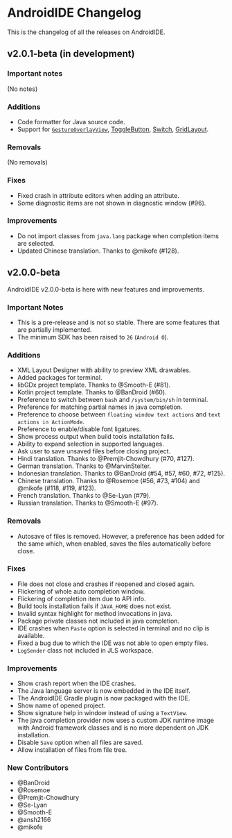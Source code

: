 # AndroidIDE Changelog
This is the changelog of all the releases on AndroidIDE.

## **v2.0.1-beta** (in development)
### Important notes
<!--Breaking changes and other important stuff here-->
(No notes)

### Additions
<!--New features-->
- Code formatter for Java source code.
- Support for [`GestureOverlayView`](https://developer.android.com/reference/android/gesture/GestureOverlayView), [ToggleButton](https://developer.android.com/reference/android/widget/ToggleButton), [Switch](https://developer.android.com/reference/android/widget/Switch), [GridLayout](https://developer.android.com/reference/android/widget/GridLayout).

### Removals
<!--Things that were removed-->
(No removals)

### Fixes
<!--Bug fixes, etc-->
- Fixed crash in attribute editors when adding an attribute.
- Some diagnostic items are not shown in diagnostic window (#96).

### Improvements
<!--Things that were removed and worth mentioning-->
- Do not import classes from `java.lang` package when completion items are selected.
- Updated Chinese translation. Thanks to @mikofe (#128).

## **v2.0.0-beta**
AndroidIDE v2.0.0-beta is here with new features and improvements.  

### Important Notes
- This is a pre-release and is not so stable. There are some features that are partially implemented.
- The minimum SDK has been raised to `26` (`Android O`).  

### Additions
- XML Layout Designer with ability to preview XML drawables.
- Added packages for terminal.
- libGDx project template. Thanks to @Smooth-E (#81).
- Kotlin project template. Thanks to @BanDroid (#60).
- Preference to switch between `bash` and `/system/bin/sh` in terminal.
- Preference for matching partial names in java completion.
- Preference to choose between `floating window text actions` and `text actions in ActionMode`.
- Preference to enable/disable font ligatures.
- Show process output when build tools installation fails.
- Ability to expand selection in supported languages.
- Ask user to save unsaved files before closing project.
- Hindi translation. Thanks to @Premjit-Chowdhury (#70, #127).
- German translation. Thanks to @MarvinStelter.
- Indonesian translation. Thanks to @BanDroid (#54, #57, #60, #72, #125).
- Chinese translation. Thanks to @Rosemoe (#56, #73, #104) and @mikofe (#118, #119, #123).
- French translation. Thanks to @Se-Lyan (#79).
- Russian translation. Thanks to @Smooth-E (#97).

### Removals
- Autosave of files is removed. However, a preference has been added for the same which, when enabled, saves the files automatically before close.

### Fixes
- File does not close and crashes if reopened and closed again.
- Flickering of whole auto completion window.
- Flickering of completion item due to API info.
- Build tools installation fails if `JAVA_HOME` does not exist.
- Invalid syntax highlight for method invocations in java.
- Package private classes not included in java completion.
- IDE crashes when `Paste` option is selected in terminal and no clip is available.
- Fixed a bug due to which the IDE was not able to open empty files.
- `LogSender` class not included in JLS workspace.

### Improvements
- Show crash report when the IDE crashes.
- The Java language server is now embedded in the IDE itself.
- The AndroidIDE Gradle plugin is now packaged with the IDE.
- Show name of opened project.
- Show signature help in window instead of using a `TextView`.
- The java completion provider now uses a custom JDK runtime image with Android framework classes and is no more dependent on JDK installation.
- Disable `Save` option when all files are saved.
- Allow installation of files from file tree.

### New Contributors
* @BanDroid
* @Rosemoe
* @Premjit-Chowdhury
* @Se-Lyan
* @Smooth-E
* @ansh2166
* @mikofe